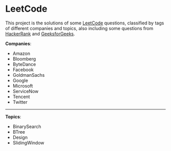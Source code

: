 # LeetCode

This project is the solutions of some [LeetCode](https://leetcode.com) questions, classified by tags of different companies and topics, also including some questions from [HackerRank](https://www.hackerrank.com) and [GeeksforGeeks](https://www.geeksforgeeks.org).

**Companies**:

* Amazon
* Bloomberg
* ByteDance
* Facebook
* GoldmanSachs
* Google
* Microsoft
* ServiceNow
* Tencent
* Twitter

-----------------

**Topics**:

* BinarySearch
* BTree
* Design
* SlidingWindow
